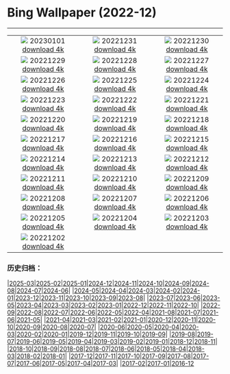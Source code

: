 # Bing Wallpaper (2022-12)
**************
| | | |
| :----: | :----: | :----: |
| ![](https://www.bing.com/th?id=OHR.NorwayNYD_DE-DE5087400553_1920x1080.jpg) 20230101 [download 4k](https://www.bing.com/th?id=OHR.NorwayNYD_DE-DE5087400553_UHD.jpg) | ![](https://www.bing.com/th?id=OHR.SydneyNYE_DE-DE4928573925_1920x1080.jpg) 20221231 [download 4k](https://www.bing.com/th?id=OHR.SydneyNYE_DE-DE4928573925_UHD.jpg) | ![](https://www.bing.com/th?id=OHR.ChalkRock_DE-DE4812578556_1920x1080.jpg) 20221230 [download 4k](https://www.bing.com/th?id=OHR.ChalkRock_DE-DE4812578556_UHD.jpg) |
| ![](https://www.bing.com/th?id=OHR.ButterflyEffect_DE-DE7912062583_1920x1080.jpg) 20221229 [download 4k](https://www.bing.com/th?id=OHR.ButterflyEffect_DE-DE7912062583_UHD.jpg) | ![](https://www.bing.com/th?id=OHR.OberstdorfSkispringen_DE-DE7762481456_1920x1080.jpg) 20221228 [download 4k](https://www.bing.com/th?id=OHR.OberstdorfSkispringen_DE-DE7762481456_UHD.jpg) | ![](https://www.bing.com/th?id=OHR.ChiesaBianca_DE-DE7464793229_1920x1080.jpg) 20221227 [download 4k](https://www.bing.com/th?id=OHR.ChiesaBianca_DE-DE7464793229_UHD.jpg) |
| ![](https://www.bing.com/th?id=OHR.BeverleyWestwood_DE-DE6933411273_1920x1080.jpg) 20221226 [download 4k](https://www.bing.com/th?id=OHR.BeverleyWestwood_DE-DE6933411273_UHD.jpg) | ![](https://www.bing.com/th?id=OHR.ChristmasSouvenir_DE-DE6720752177_1920x1080.jpg) 20221225 [download 4k](https://www.bing.com/th?id=OHR.ChristmasSouvenir_DE-DE6720752177_UHD.jpg) | ![](https://www.bing.com/th?id=OHR.WeihnachtenWatzmann_DE-DE6323542164_1920x1080.jpg) 20221224 [download 4k](https://www.bing.com/th?id=OHR.WeihnachtenWatzmann_DE-DE6323542164_UHD.jpg) |
| ![](https://www.bing.com/th?id=OHR.GentooGrievances_DE-DE5029170533_1920x1080.jpg) 20221223 [download 4k](https://www.bing.com/th?id=OHR.GentooGrievances_DE-DE5029170533_UHD.jpg) | ![](https://www.bing.com/th?id=OHR.TreeGaleriesLafayette_DE-DE4448669355_1920x1080.jpg) 20221222 [download 4k](https://www.bing.com/th?id=OHR.TreeGaleriesLafayette_DE-DE4448669355_UHD.jpg) | ![](https://www.bing.com/th?id=OHR.SolarHalo_DE-DE4160905401_1920x1080.jpg) 20221221 [download 4k](https://www.bing.com/th?id=OHR.SolarHalo_DE-DE4160905401_UHD.jpg) |
| ![](https://www.bing.com/th?id=OHR.PalaceBelvedere_DE-DE3706375084_1920x1080.jpg) 20221220 [download 4k](https://www.bing.com/th?id=OHR.PalaceBelvedere_DE-DE3706375084_UHD.jpg) | ![](https://www.bing.com/th?id=OHR.WinterberryBush_DE-DE3520378929_1920x1080.jpg) 20221219 [download 4k](https://www.bing.com/th?id=OHR.WinterberryBush_DE-DE3520378929_UHD.jpg) | ![](https://www.bing.com/th?id=OHR.BlueLagoon_DE-DE3379100071_1920x1080.jpg) 20221218 [download 4k](https://www.bing.com/th?id=OHR.BlueLagoon_DE-DE3379100071_UHD.jpg) |
| ![](https://www.bing.com/th?id=OHR.GlacierGoats_DE-DE2986564884_1920x1080.jpg) 20221217 [download 4k](https://www.bing.com/th?id=OHR.GlacierGoats_DE-DE2986564884_UHD.jpg) | ![](https://www.bing.com/th?id=OHR.AtlantaLights_DE-DE2783821552_1920x1080.jpg) 20221216 [download 4k](https://www.bing.com/th?id=OHR.AtlantaLights_DE-DE2783821552_UHD.jpg) | ![](https://www.bing.com/th?id=OHR.Borovets_DE-DE8625039774_1920x1080.jpg) 20221215 [download 4k](https://www.bing.com/th?id=OHR.Borovets_DE-DE8625039774_UHD.jpg) |
| ![](https://www.bing.com/th?id=OHR.TangleCreekFalls_DE-DE8307703084_1920x1080.jpg) 20221214 [download 4k](https://www.bing.com/th?id=OHR.TangleCreekFalls_DE-DE8307703084_UHD.jpg) | ![](https://www.bing.com/th?id=OHR.InstagramHallstatt_DE-DE7910698977_1920x1080.jpg) 20221213 [download 4k](https://www.bing.com/th?id=OHR.InstagramHallstatt_DE-DE7910698977_UHD.jpg) | ![](https://www.bing.com/th?id=OHR.PoinsettiaDay_DE-DE7513624511_1920x1080.jpg) 20221212 [download 4k](https://www.bing.com/th?id=OHR.PoinsettiaDay_DE-DE7513624511_UHD.jpg) |
| ![](https://www.bing.com/th?id=OHR.BuchsteinRossstein_DE-DE6786303987_1920x1080.jpg) 20221211 [download 4k](https://www.bing.com/th?id=OHR.BuchsteinRossstein_DE-DE6786303987_UHD.jpg) | ![](https://www.bing.com/th?id=OHR.SaltDesert_DE-DE6440829768_1920x1080.jpg) 20221210 [download 4k](https://www.bing.com/th?id=OHR.SaltDesert_DE-DE6440829768_UHD.jpg) | ![](https://www.bing.com/th?id=OHR.FlorenceAerial_DE-DE6146682535_1920x1080.jpg) 20221209 [download 4k](https://www.bing.com/th?id=OHR.FlorenceAerial_DE-DE6146682535_UHD.jpg) |
| ![](https://www.bing.com/th?id=OHR.NorwayMuskox_DE-DE4462995800_1920x1080.jpg) 20221208 [download 4k](https://www.bing.com/th?id=OHR.NorwayMuskox_DE-DE4462995800_UHD.jpg) | ![](https://www.bing.com/th?id=OHR.GranParadiso100th_DE-DE3950130953_1920x1080.jpg) 20221207 [download 4k](https://www.bing.com/th?id=OHR.GranParadiso100th_DE-DE3950130953_UHD.jpg) | ![](https://www.bing.com/th?id=OHR.StNick_DE-DE2067486738_1920x1080.jpg) 20221206 [download 4k](https://www.bing.com/th?id=OHR.StNick_DE-DE2067486738_UHD.jpg) |
| ![](https://www.bing.com/th?id=OHR.BohlenwegWenningstedt_DE-DE1630283680_1920x1080.jpg) 20221205 [download 4k](https://www.bing.com/th?id=OHR.BohlenwegWenningstedt_DE-DE1630283680_UHD.jpg) | ![](https://www.bing.com/th?id=OHR.KilimanjaroElephants_DE-DE1330663684_1920x1080.jpg) 20221204 [download 4k](https://www.bing.com/th?id=OHR.KilimanjaroElephants_DE-DE1330663684_UHD.jpg) | ![](https://www.bing.com/th?id=OHR.MiamiDT_DE-DE9731630617_1920x1080.jpg) 20221203 [download 4k](https://www.bing.com/th?id=OHR.MiamiDT_DE-DE9731630617_UHD.jpg) |
| ![](https://www.bing.com/th?id=OHR.BraidedRiverDelta_DE-DE9595164711_1920x1080.jpg) 20221202 [download 4k](https://www.bing.com/th?id=OHR.BraidedRiverDelta_DE-DE9595164711_UHD.jpg) |  |  |

### 历史归档：

|[2025-03](2025-03/2025-03.md)|[2025-02](2025-02/2025-02.md)|[2025-01](2025-01/2025-01.md)|[2024-12](2024-12/2024-12.md)|[2024-11](2024-11/2024-11.md)|[2024-10](2024-10/2024-10.md)|[2024-09](2024-09/2024-09.md)|[2024-08](2024-08/2024-08.md)|[2024-07](2024-07/2024-07.md)|[2024-06](2024-06/2024-06.md)|
|[2024-05](2024-05/2024-05.md)|[2024-04](2024-04/2024-04.md)|[2024-03](2024-03/2024-03.md)|[2024-02](2024-02/2024-02.md)|[2024-01](2024-01/2024-01.md)|[2023-12](2023-12/2023-12.md)|[2023-11](2023-11/2023-11.md)|[2023-10](2023-10/2023-10.md)|[2023-09](2023-09/2023-09.md)|[2023-08](2023-08/2023-08.md)|
|[2023-07](2023-07/2023-07.md)|[2023-06](2023-06/2023-06.md)|[2023-05](2023-05/2023-05.md)|[2023-04](2023-04/2023-04.md)|[2023-03](2023-03/2023-03.md)|[2023-02](2023-02/2023-02.md)|[2023-01](2023-01/2023-01.md)|[2022-12](2022-12/2022-12.md)|[2022-11](2022-11/2022-11.md)|[2022-10](2022-10/2022-10.md)|
|[2022-09](2022-09/2022-09.md)|[2022-08](2022-08/2022-08.md)|[2022-07](2022-07/2022-07.md)|[2022-06](2022-06/2022-06.md)|[2022-05](2022-05/2022-05.md)|[2022-04](2022-04/2022-04.md)|[2021-08](2021-08/2021-08.md)|[2021-07](2021-07/2021-07.md)|[2021-06](2021-06/2021-06.md)|[2021-05](2021-05/2021-05.md)|
|[2021-04](2021-04/2021-04.md)|[2021-03](2021-03/2021-03.md)|[2021-02](2021-02/2021-02.md)|[2021-01](2021-01/2021-01.md)|[2020-12](2020-12/2020-12.md)|[2020-11](2020-11/2020-11.md)|[2020-10](2020-10/2020-10.md)|[2020-09](2020-09/2020-09.md)|[2020-08](2020-08/2020-08.md)|[2020-07](2020-07/2020-07.md)|
|[2020-06](2020-06/2020-06.md)|[2020-05](2020-05/2020-05.md)|[2020-04](2020-04/2020-04.md)|[2020-03](2020-03/2020-03.md)|[2020-02](2020-02/2020-02.md)|[2020-01](2020-01/2020-01.md)|[2019-12](2019-12/2019-12.md)|[2019-11](2019-11/2019-11.md)|[2019-10](2019-10/2019-10.md)|[2019-09](2019-09/2019-09.md)|
|[2019-08](2019-08/2019-08.md)|[2019-07](2019-07/2019-07.md)|[2019-06](2019-06/2019-06.md)|[2019-05](2019-05/2019-05.md)|[2019-04](2019-04/2019-04.md)|[2019-03](2019-03/2019-03.md)|[2019-02](2019-02/2019-02.md)|[2019-01](2019-01/2019-01.md)|[2018-12](2018-12/2018-12.md)|[2018-11](2018-11/2018-11.md)|
|[2018-10](2018-10/2018-10.md)|[2018-09](2018-09/2018-09.md)|[2018-08](2018-08/2018-08.md)|[2018-07](2018-07/2018-07.md)|[2018-06](2018-06/2018-06.md)|[2018-05](2018-05/2018-05.md)|[2018-04](2018-04/2018-04.md)|[2018-03](2018-03/2018-03.md)|[2018-02](2018-02/2018-02.md)|[2018-01](2018-01/2018-01.md)|
|[2017-12](2017-12/2017-12.md)|[2017-11](2017-11/2017-11.md)|[2017-10](2017-10/2017-10.md)|[2017-09](2017-09/2017-09.md)|[2017-08](2017-08/2017-08.md)|[2017-07](2017-07/2017-07.md)|[2017-06](2017-06/2017-06.md)|[2017-05](2017-05/2017-05.md)|[2017-04](2017-04/2017-04.md)|[2017-03](2017-03/2017-03.md)|
|[2017-02](2017-02/2017-02.md)|[2017-01](2017-01/2017-01.md)|[2016-12](2016-12/2016-12.md)